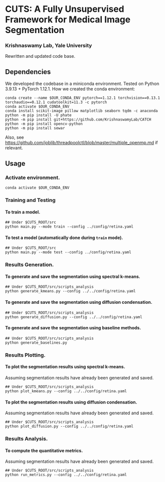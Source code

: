# CUTS: A Fully Unsupervised Framework for Medical Image Segmentation
### Krishnaswamy Lab, Yale University

Rewritten and updated code base.

## Dependencies
We developed the codebase in a miniconda environment.
Tested on Python 3.9.13 + PyTorch 1.12.1.
How we created the conda environment:
```
conda create --name $OUR_CONDA_ENV pytorch==1.12.1 torchvision==0.13.1 torchaudio==0.12.1 cudatoolkit=11.3 -c pytorch
conda activate $OUR_CONDA_ENV
conda install scikit-image pillow matplotlib seaborn tqdm -c anaconda
python -m pip install -U phate
python -m pip install git+https://github.com/KrishnaswamyLab/CATCH
python -m pip install opencv-python
python -m pip install sewar
```
Also, see https://github.com/joblib/threadpoolctl/blob/master/multiple_openmp.md if relevant.

## Usage
### Activate environment.
```
conda activate $OUR_CONDA_ENV
```
### Training and Testing
#### To train a model.
```
## Under $CUTS_ROOT/src
python main.py --mode train --config ../config/retina.yaml
```
#### To test a model (automatically done during `train` mode).
```
## Under $CUTS_ROOT/src
python main.py --mode test --config ../config/retina.yaml
```

### Results Generation.
#### To generate and save the segmentation using spectral k-means.
```
## Under $CUTS_ROOT/src/scripts_analysis
python generate_kmeans.py --config ../../config/retina.yaml
```
#### To generate and save the segmentation using diffusion condensation.
```
## Under $CUTS_ROOT/src/scripts_analysis
python generate_diffusion.py --config ../../config/retina.yaml
```
#### To generate and save the segmentation using baseline methods.
```
## Under $CUTS_ROOT/src/scripts_analysis
python generate_baselines.py
```

### Results Plotting.
#### To plot the segmentation results using spectral k-means.
Assuming segmentation results have already been generated and saved.
```
## Under $CUTS_ROOT/src/scripts_analysis
python plot_kmeans.py --config ../../config/retina.yaml
```
#### To plot the segmentation results using diffusion condensation.
Assuming segmentation results have already been generated and saved.
```
## Under $CUTS_ROOT/src/scripts_analysis
python plot_diffusion.py --config ../../config/retina.yaml
```

### Results Analysis.
#### To compute the quantitative metrics.
Assuming segmentation results have already been generated and saved.
```
## Under $CUTS_ROOT/src/scripts_analysis
python run_metrics.py --config ../../config/retina.yaml
```
